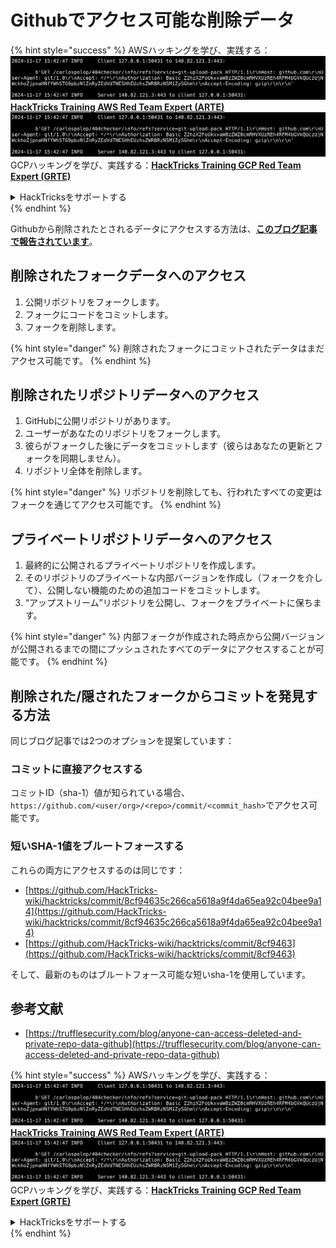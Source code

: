 # Githubでアクセス可能な削除データ

{% hint style="success" %}
AWSハッキングを学び、実践する：<img src="../../.gitbook/assets/image (1).png" alt="" data-size="line">[**HackTricks Training AWS Red Team Expert (ARTE)**](https://training.hacktricks.xyz/courses/arte)<img src="../../.gitbook/assets/image (1).png" alt="" data-size="line">\
GCPハッキングを学び、実践する：<img src="../../.gitbook/assets/image (2).png" alt="" data-size="line">[**HackTricks Training GCP Red Team Expert (GRTE)**<img src="../../.gitbook/assets/image (2).png" alt="" data-size="line">](https://training.hacktricks.xyz/courses/grte)

<details>

<summary>HackTricksをサポートする</summary>

* [**サブスクリプションプラン**](https://github.com/sponsors/carlospolop)を確認してください！
* **💬 [**Discordグループ**](https://discord.gg/hRep4RUj7f)または[**Telegramグループ**](https://t.me/peass)に参加するか、**Twitter** 🐦 [**@hacktricks\_live**](https://twitter.com/hacktricks\_live)**をフォローしてください。**
* **[**HackTricks**](https://github.com/carlospolop/hacktricks)および[**HackTricks Cloud**](https://github.com/carlospolop/hacktricks-cloud)のGitHubリポジトリにPRを提出してハッキングトリックを共有してください。**

</details>
{% endhint %}

Githubから削除されたとされるデータにアクセスする方法は、[**このブログ記事で報告されています**](https://trufflesecurity.com/blog/anyone-can-access-deleted-and-private-repo-data-github)。

## 削除されたフォークデータへのアクセス

1. 公開リポジトリをフォークします。
2. フォークにコードをコミットします。
3. フォークを削除します。

{% hint style="danger" %}
削除されたフォークにコミットされたデータはまだアクセス可能です。
{% endhint %}

## 削除されたリポジトリデータへのアクセス

1. GitHubに公開リポジトリがあります。
2. ユーザーがあなたのリポジトリをフォークします。
3. 彼らがフォークした後にデータをコミットします（彼らはあなたの更新とフォークを同期しません）。
4. リポジトリ全体を削除します。

{% hint style="danger" %}
リポジトリを削除しても、行われたすべての変更はフォークを通じてアクセス可能です。
{% endhint %}

## プライベートリポジトリデータへのアクセス

1. 最終的に公開されるプライベートリポジトリを作成します。
2. そのリポジトリのプライベートな内部バージョンを作成し（フォークを介して）、公開しない機能のための追加コードをコミットします。
3. “アップストリーム”リポジトリを公開し、フォークをプライベートに保ちます。

{% hint style="danger" %}
内部フォークが作成された時点から公開バージョンが公開されるまでの間にプッシュされたすべてのデータにアクセスすることが可能です。
{% endhint %}

## 削除された/隠されたフォークからコミットを発見する方法

同じブログ記事では2つのオプションを提案しています：

### コミットに直接アクセスする

コミットID（sha-1）値が知られている場合、`https://github.com/<user/org>/<repo>/commit/<commit_hash>`でアクセス可能です。

### 短いSHA-1値をブルートフォースする

これらの両方にアクセスするのは同じです：

* [https://github.com/HackTricks-wiki/hacktricks/commit/8cf94635c266ca5618a9f4da65ea92c04bee9a14](https://github.com/HackTricks-wiki/hacktricks/commit/8cf94635c266ca5618a9f4da65ea92c04bee9a14)
* [https://github.com/HackTricks-wiki/hacktricks/commit/8cf9463](https://github.com/HackTricks-wiki/hacktricks/commit/8cf9463)

そして、最新のものはブルートフォース可能な短いsha-1を使用しています。

## 参考文献

* [https://trufflesecurity.com/blog/anyone-can-access-deleted-and-private-repo-data-github](https://trufflesecurity.com/blog/anyone-can-access-deleted-and-private-repo-data-github)

{% hint style="success" %}
AWSハッキングを学び、実践する：<img src="../../.gitbook/assets/image (1).png" alt="" data-size="line">[**HackTricks Training AWS Red Team Expert (ARTE)**](https://training.hacktricks.xyz/courses/arte)<img src="../../.gitbook/assets/image (1).png" alt="" data-size="line">\
GCPハッキングを学び、実践する：<img src="../../.gitbook/assets/image (2).png" alt="" data-size="line">[**HackTricks Training GCP Red Team Expert (GRTE)**<img src="../../.gitbook/assets/image (2).png" alt="" data-size="line">](https://training.hacktricks.xyz/courses/grte)

<details>

<summary>HackTricksをサポートする</summary>

* [**サブスクリプションプラン**](https://github.com/sponsors/carlospolop)を確認してください！
* **💬 [**Discordグループ**](https://discord.gg/hRep4RUj7f)または[**Telegramグループ**](https://t.me/peass)に参加するか、**Twitter** 🐦 [**@hacktricks\_live**](https://twitter.com/hacktricks\_live)**をフォローしてください。**
* **[**HackTricks**](https://github.com/carlospolop/hacktricks)および[**HackTricks Cloud**](https://github.com/carlospolop/hacktricks-cloud)のGitHubリポジトリにPRを提出してハッキングトリックを共有してください。**

</details>
{% endhint %}
